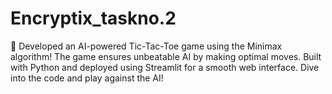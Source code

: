 # Encryptix_taskno.2
🚀 Developed an AI-powered Tic-Tac-Toe game using the Minimax algorithm! The game ensures unbeatable AI by making optimal moves. Built with Python and deployed using Streamlit for a smooth web interface. Dive into the code and play against the AI!
